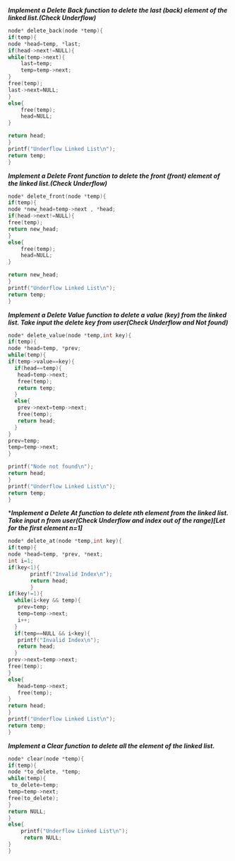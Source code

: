 ***Implement a Delete Back function to delete the last (back) element of the linked list.(Check Underflow)***

```C
node* delete_back(node *temp){
if(temp){
node *head=temp, *last;
if(head->next!=NULL){
while(temp->next){
    last=temp;
    temp=temp->next;
}
free(temp);
last->next=NULL;
}
else{
    free(temp);
    head=NULL;
}

return head;
}
printf("Underflow Linked List\n");
return temp;
}
```
***Implement a Delete Front function to delete the front (front) element of the linked list.(Check Underflow)***

```C
node* delete_front(node *temp){
if(temp){
node *new_head=temp->next , *head;
if(head->next!=NULL){
free(temp);
return new_head;
}
else{
    free(temp);
    head=NULL;
}

return new_head;
}
printf("Underflow Linked List\n");
return temp;
}
```
***Implement a Delete Value function to delete a value (key) from the linked list.
 Take input the delete key from user(Check Underflow and Not found)***
 
 ```C
 node* delete_value(node *temp,int key){
if(temp){
node *head=temp, *prev;
while(temp){
if(temp->value==key){
   if(head==temp){
    head=temp->next;
    free(temp);
    return temp;
   }
   else{
    prev->next=temp->next;
    free(temp);
    return head;
   }
}
prev=temp;
temp=temp->next;
}

printf("Node not found\n");
return head;
}
printf("Underflow Linked List\n");
return temp;
}
```
****Implement a Delete At function to delete nth element from the linked list.
 Take input n from user(Check Underflow and index out of the range)[Let for the first element n=1]***
 
 ```C
node* delete_at(node *temp,int key){
if(temp){
node *head=temp, *prev, *next;
int i=1;
if(key<1){
        printf("Invalid Index\n");
        return head;
        }
if(key!=1){
   while(i<key && temp){
    prev=temp;
    temp=temp->next;
    i++;
   }
   if(temp==NULL && i<key){
    printf("Invalid Index\n");
    return head;
   }
prev->next=temp->next;
free(temp);
}
else{
    head=temp->next;
    free(temp);
}
return head;
}
printf("Underflow Linked List\n");
return temp;
}
```
***Implement a Clear function to delete all the element of the linked list.***

```C
node* clear(node *temp){
if(temp){
node *to_delete, *temp;
while(temp){
 to_delete=temp;
temp=temp->next;
free(to_delete);
}
return NULL;
}
else{
    printf("Underflow Linked List\n");
     return NULL;
}
}
```
